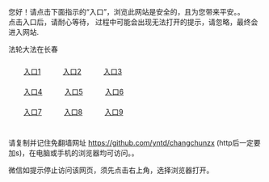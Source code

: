 您好！请点击下面指示的“入口”，浏览此网站是安全的，且为您带来平安。。 <br/>
点击入口后，请耐心等待， 过程中可能会出现无法打开的提示，请忽略，最终会进入网站. </br>

法轮大法在长春<br/>
<div style="padding:10px"><a style="margin:20px" target="_blank" href="https://d1hazs1nk5k348.cloudfront.net/2Qpsp?tmzgu" id="ccLink1" rel="nofollow">入口1</a> <a target="_blank" style="margin:20px" href="https://d1jimovj2ifsxv.cloudfront.net/2Qpsp?dxkjyl" id="ccLink2" rel="nofollow">入口2</a> <a style="margin:20px" target="_blank" href="https://dg0tiod9k1re3.cloudfront.net/2Qpsp?rbesbyr" id="ccLink3" rel="nofollow">入口3</a></div>

<div style="padding:10px" ><a style="margin:20px" target="_blank" href="https://d1hazs1nk5k348.cloudfront.net/2Qpsp?tmzgu" id="ccLink4" rel="nofollow">入口4</a> <a style="margin:20px" href="https://d1jimovj2ifsxv.cloudfront.net/2Qpsp?dxkjyl" target="_blank" id="ccLink5" rel="nofollow">入口5</a> <a style="margin:20px" href="https://dg0tiod9k1re3.cloudfront.net/2Qpsp?rbesbyr" target="_blank" id="ccLink6" rel="nofollow">入口6</a></div>

<div style="padding:10px"><a style="margin:20px" target="_blank" href="https://d1hazs1nk5k348.cloudfront.net/2Qpsp?tmzgu" id="ccLink7" rel="nofollow">入口7</a> <a style="margin:20px" href="https://d1jimovj2ifsxv.cloudfront.net/2Qpsp?dxkjyl" target="_blank" id="ccLink8" rel="nofollow">入口8</a> <a style="margin:20px" target="_blank" href="https://dg0tiod9k1re3.cloudfront.net/2Qpsp?rbesbyr" id="ccLink9" rel="nofollow">入口9</a></div>

<br/>



请复制并记住免翻墙网址 https://github.com/yntd/changchunzx (http后一定要加s)，在电脑或手机的浏览器均可访问。。<br/>

微信如提示停止访问该网页，须先点击右上角，选择浏览器打开。
